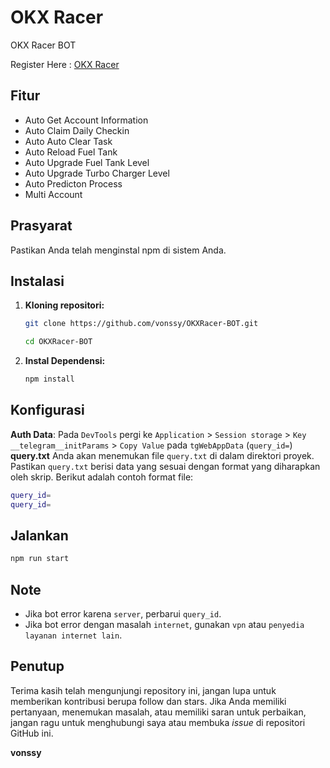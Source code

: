 # OKX Racer
OKX Racer BOT

Register Here : [OKX Racer](https://t.me/OKX_official_bot/OKX_Racer?startapp=linkCode_114965710)


## Fitur

  - Auto Get Account Information
  - Auto Claim Daily Checkin
  - Auto Auto Clear Task
  - Auto Reload Fuel Tank
  - Auto Upgrade Fuel Tank Level
  - Auto Upgrade Turbo Charger Level
  - Auto Predicton Process
  - Multi Account

## Prasyarat

Pastikan Anda telah menginstal npm di sistem Anda.

## Instalasi

1. **Kloning repositori:**
   ```bash
   git clone https://github.com/vonssy/OKXRacer-BOT.git
   ```
   ```bash
   cd OKXRacer-BOT
   ```

2. **Instal Dependensi:**
   ```bash
   npm install
   ```

## Konfigurasi
**Auth Data**: Pada `DevTools` pergi ke `Application` > `Session storage` > `Key __telegram__initParams` > `Copy Value` pada `tgWebAppData` (`query_id=`)
**query.txt** Anda akan menemukan file `query.txt` di dalam direktori proyek. Pastikan `query.txt` berisi data yang sesuai dengan format yang diharapkan oleh skrip. Berikut adalah contoh format file:

  ```bash
  query_id=
  query_id=
  ```

## Jalankan
```bash
npm run start
```
## Note
- Jika bot error karena `server`, perbarui `query_id`.
- Jika bot error dengan masalah `internet`, gunakan `vpn` atau `penyedia layanan internet lain`.

## Penutup

Terima kasih telah mengunjungi repository ini, jangan lupa untuk memberikan kontribusi berupa follow dan stars.
Jika Anda memiliki pertanyaan, menemukan masalah, atau memiliki saran untuk perbaikan, jangan ragu untuk menghubungi saya atau membuka *issue* di repositori GitHub ini.

**vonssy**